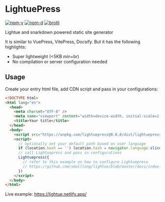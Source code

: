 # LightuePress

<a href="https://npmjs.com/package/lightuepress"><img src="https://img.shields.io/npm/v/lightuepress.svg" alt="npm-v"></a>
<a href="https://npmjs.com/package/lightuepress"><img src="https://img.shields.io/npm/dt/lightuepress.svg" alt="npm-d"></a>
<a href="https://bundlephobia.com/result?p=lightuepress"><img src="https://img.badgesize.io/https:/unpkg.com/lightuepress/dist/lightuepress.min.js?label=brotli&compression=brotli" alt="brotli"></a>

Lightue and snarkdown powered static site generator

It is similar to VuePress, VitePress, Docsify. But it has the following highlights:

- Super lightweight (<5KB min+br)
- No compilation or server configuration needed

## Usage

Create your entry html file, add CDN script and pass in your configurations:

```html
<!DOCTYPE html>
<html lang="en">
  <head>
    <meta charset="UTF-8" />
    <meta name="viewport" content="width=device-width, initial-scale=1.0" />
    <title>Your title</title>
  </head>
  <body>
    <script src="https://unpkg.com/lightuepress@0.0.8/dist/lightuepress.min.js"></script>
    <script>
      // optionally set your default path based on user language
      if (location.hash == '') location.hash = navigator.language.slice(0, 2) == 'zh' ? '#/zh/' : '#/'
      // call Lightuepress and pass in configurations
      Lightuepress({
        // refer to this example on how to configure Lightuepress
        // https://github.com/smalllong/lightue/blob/master/docs/index.html
      })
    </script>
  </body>
</html>
```

Live example: https://lightue.netlify.app/
